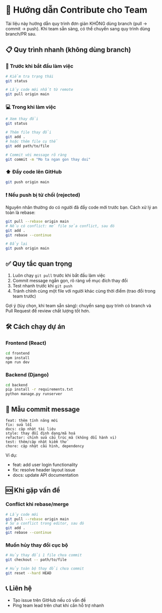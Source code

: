 # 🤝 Hướng dẫn Contribute cho Team

Tài liệu này hướng dẫn quy trình đơn giản KHÔNG dùng branch (pull → commit → push). Khi team sẵn sàng, có thể chuyển sang quy trình dùng branch/PR sau.

## 📋 Quy trình nhanh (không dùng branch)

### 🔄 Trước khi bắt đầu làm việc
```bash
# Kiểm tra trạng thái
git status

# Lấy code mới nhất từ remote
git pull origin main
```

### 💻 Trong khi làm việc
```bash
# Xem thay đổi
git status

# Thêm file thay đổi
git add .
# hoặc thêm file cụ thể
git add path/to/file

# Commit với message rõ ràng
git commit -m "Mo ta ngan gon thay doi"
```

### ⬆️ Đẩy code lên GitHub
```bash
git push origin main
```

### ❗ Nếu push bị từ chối (rejected)
Nguyên nhân thường do có người đã đẩy code mới trước bạn. Cách xử lý an toàn là rebase:
```bash
git pull --rebase origin main
# Nếu có conflict: mở file sửa conflict, sau đó
git add .
git rebase --continue

# Đẩy lại
git push origin main
```

## ✅ Quy tắc quan trọng
1. Luôn chạy `git pull` trước khi bắt đầu làm việc
2. Commit message ngắn gọn, rõ ràng về mục đích thay đổi
3. Test nhanh trước khi `git push`
4. Tránh chỉnh cùng một file với người khác cùng thời điểm (trao đổi trong team trước)

Gợi ý (tùy chọn, khi team sẵn sàng): chuyển sang quy trình có branch và Pull Request để review chất lượng tốt hơn.

## 🛠️ Cách chạy dự án

### Frontend (React)
```bash
cd frontend
npm install
npm run dev
```

### Backend (Django)
```bash
cd backend
pip install -r requirements.txt
python manage.py runserver
```

## 📝 Mẫu commit message
```
feat: thêm tính năng mới
fix: sửa lỗi
docs: cập nhật tài liệu
style: thay đổi định dạng/mã hoá
refactor: chỉnh sửa cấu trúc mã (không đổi hành vi)
test: thêm/cập nhật kiểm thử
chore: cập nhật cấu hình, dependency
```

Ví dụ:
- feat: add user login functionality
- fix: resolve header layout issue
- docs: update API documentation

## 🆘 Khi gặp vấn đề

### Conflict khi rebase/merge
```bash
# Lấy code mới
git pull --rebase origin main
# Sửa conflict trong editor, sau đó
git add .
git rebase --continue
```

### Muốn hủy thay đổi cục bộ
```bash
# Hủy thay đổi 1 file chưa commit
git checkout -- path/to/file

# Hủy toàn bộ thay đổi chưa commit
git reset --hard HEAD
```

## 📞 Liên hệ
- Tạo issue trên GitHub nếu có vấn đề
- Ping team lead trên chat khi cần hỗ trợ nhanh
